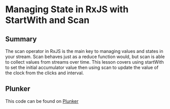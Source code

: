 # Managing State in RxJS with StartWith and Scan

## Summary
The scan operator in RxJS is the main key to managing values and states in your stream. Scan behaves just as a reduce function would, but scan is able to collect values from streams over time. This lesson covers using startWith to set the initial accumulator value then using scan to update the value of the clock from the clicks and interval.

## Plunker
This code can be found on [Plunker](https://embed.plnkr.co/github/eggheadio-projects/egghead-wikipedia-demo/angular-2-managing-state-in-rxjs-with-startwith-and-scan?preview=plnkr.html&show=src%2Fapp%2Fapp.component.ts,preview)